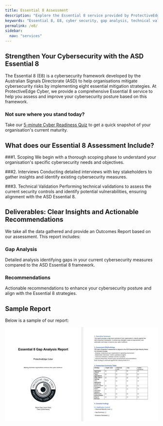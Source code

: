 ```yaml
---
title: Essential 8 Assessment
description: "Explore the Essential 8 service provided by ProtectiveEdge Cyber, offering comprehensive assessments and gap analysis to enhance your cyber security posture"
keywords: "Essential 8, E8, cyber security, gap analysis, technical validation, cyber security assessment, ProtectiveEdge Cyber, ASD Essential 8, ASD Essential 8 consulting, Essential 8 compliance review, Cybersecurity risk assessment, Essential 8 gap analysis, Essential 8 maturity assessment, ASD Essential 8 audit, Cybersecurity posture assessment, Essential 8 framework implementation, Essential 8 security compliance, ASD Essential 8 remediation, Essential 8 cybersecurity consulting, ASD Essential 8 best practices, Cybersecurity compliance services Australia, Essential 8 technical validation, Essential 8 assessment services, ASD Essential 8 framework, Cybersecurity gap analysis Australia, Risk-based cybersecurity assessment, Essential 8 security standards, Cybersecurity assessment for businesses"
permalink: /e8/
sidebar:
  nav: "services"
---
```


## Strengthen Your Cybersecurity with the ASD Essential 8
The Essential 8 (E8) is a cybersecurity framework developed by the Australian Signals Directorate (ASD) to help organisations mitigate cybersecurity risks by implementing eight essential mitigation strategies. At ProtectiveEdge Cyber, we provide a comprehensive Essential 8 service to help you assess and improve your cybersecurity posture based on this framework.

### Not sure where you stand today?
Take our [5-minute Cyber Readiness Quiz](/pages/assessment) to get a quick snapshot of your organisation's current maturity.

## What does our Essential 8 Assessment Include?
###1. Scoping
We begin with a thorough scoping phase to understand your organisation's specific cybersecurity needs and objectives.

###2. Interviews
Conducting detailed interviews with key stakeholders to gather insights and identify existing cybersecurity measures.

###3. Technical Validation
Performing technical validations to assess the current security controls and identify potential vulnerabilities, ensuring alignment with the ASD Essential 8.

## Deliverables: Clear Insights and Actionable Recommendations
We take all the data gathered and provide an Outcomes Report based on our assessment. This report includes:​

### Gap Analysis
Detailed analysis identifying gaps in your current cybersecurity measures compared to the ASD Essential 8 framework.

### Recommendations
Actionable recommendations to enhance your cybersecurity posture and align with the Essential 8 strategies.

## Sample Report
Below is a sample of our report:

![Report-Sample](/assets/e8_report.png)

